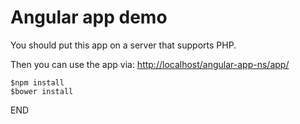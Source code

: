 Angular app demo
==========
You should put this app on a server that supports PHP.

Then you can use the app via: <http://localhost/angular-app-ns/app/>

`$npm install`  
`$bower install`

END
